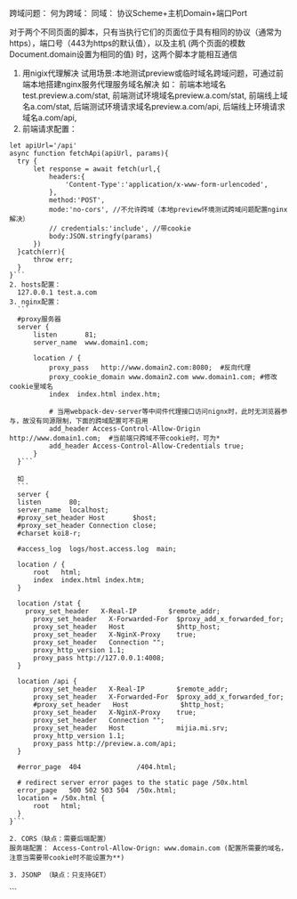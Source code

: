 跨域问题：
何为跨域：
同域：  协议Scheme+主机Domain+端口Port

对于两个不同页面的脚本，只有当执行它们的页面位于具有相同的协议（通常为https），端口号（443为https的默认值），以及主机 (两个页面的模数 Document.domain设置为相同的值) 时，这两个脚本才能相互通信

1. 用nigix代理解决
试用场景:本地测试preview或临时域名跨域问题，可通过前端本地搭建nginx服务代理服务域名解决
如：
前端本地域名test.preview.a.com/stat, 
前端测试环境域名preview.a.com/stat,
前端线上域名a.com/stat,
后端测试环境请求域名preview.a.com/api,
后端线上环境请求域名a.com/api,
  1. 前端请求配置：
  ```
  let apiUrl='/api'
  async function fetchApi(apiUrl, params){
    try {
        let response = await fetch(url,{
            headers:{
                'Content-Type':'application/x-www-form-urlencoded',
            },
            method:'POST',
            mode:'no-cors', //不允许跨域（本地preview环境测试跨域问题配置nginx解决）
            // credentials:'include', //带cookie
            body:JSON.stringfy(params)
        })
    }catch(err){
        throw err;
    }
  }```
  2. hosts配置：
    127.0.0.1 test.a.com
  3. nginx配置：
    ```
    #proxy服务器
    server {
        listen       81;
        server_name  www.domain1.com;

        location / {
            proxy_pass   http://www.domain2.com:8080;  #反向代理
            proxy_cookie_domain www.domain2.com www.domain1.com; #修改cookie里域名
            index  index.html index.htm;

            # 当用webpack-dev-server等中间件代理接口访问nignx时，此时无浏览器参与，故没有同源限制，下面的跨域配置可不启用
            add_header Access-Control-Allow-Origin http://www.domain1.com;  #当前端只跨域不带cookie时，可为*
            add_header Access-Control-Allow-Credentials true;
        }
    }```

    如
    ```
    server {
    listen       80;
    server_name  localhost;
    #proxy_set_header Host       $host;
    #proxy_set_header Connection close;
    #charset koi8-r;

    #access_log  logs/host.access.log  main;

    location / {
        root   html;
        index  index.html index.htm;
    }

    location /stat {
      proxy_set_header   X-Real-IP        $remote_addr;
        proxy_set_header   X-Forwarded-For  $proxy_add_x_forwarded_for;
        proxy_set_header   Host             $http_host;
        proxy_set_header   X-NginX-Proxy    true;
        proxy_set_header   Connection "";
        proxy_http_version 1.1;
        proxy_pass http://127.0.0.1:4008;
    }

    location /api {
        proxy_set_header   X-Real-IP        $remote_addr;
        proxy_set_header   X-Forwarded-For  $proxy_add_x_forwarded_for;
        #proxy_set_header   Host             $http_host;
        proxy_set_header   X-NginX-Proxy    true;
        proxy_set_header   Connection "";
        proxy_set_header   Host             mijia.mi.srv;
        proxy_http_version 1.1;
        proxy_pass http://preview.a.com/api;
    }

    #error_page  404              /404.html;

    # redirect server error pages to the static page /50x.html
    error_page   500 502 503 504  /50x.html;
    location = /50x.html {
        root   html;
    }
}```

2. CORS（缺点：需要后端配置）
  服务端配置： Access-Control-Allow-Orign: www.domain.com (配置所需要的域名，注意当需要带cookie时不能设置为**)

3. JSONP （缺点：只支持GET）
  ```
  <script src="http://domain/api?param1=a&param2=b&callback=jsonp"></script>
  <script>
      function jsonp(data) {
        console.log(data)
    }
  </script>```